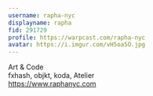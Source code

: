```yaml
---
username: rapha-nyc
displayname: rapha
fid: 291729
profile: https://warpcast.com/rapha-nyc
avatar: https://i.imgur.com/vH5oa5O.jpg
---
```

Art & Code  
fxhash, objkt, koda, Atelier  
https://www.raphanyc.com  
